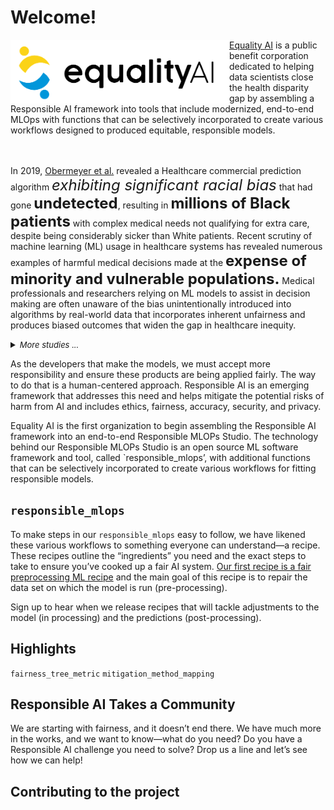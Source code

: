 # Welcome!
<img src="https://github.com/EqualityAI/Checklist/blob/master/img/color logo with words.PNG" align="left" alt="" width="350" />

[Equality AI](https://equality-ai.com/) is a public benefit corporation dedicated to helping data scientists close the health disparity gap by assembling a Responsible AI framework into tools that include modernized, end-to-end MLOps with functions that can be selectively incorporated to create various workflows designed to produced equitable, responsible models.  
<br/>
<br/>


In 2019, [Obermeyer et al.]() revealed a Healthcare commercial prediction algorithm <font size="5"><i>exhibiting significant racial bias</i></font> that had gone <b><font size="5">undetected</font></b>, resulting in <b><font size="5">millions of Black patients</font></b> with complex medical needs not qualifying for extra care, despite being considerably sicker than White patients. Recent scrutiny of machine learning (ML) usage in healthcare systems has revealed numerous examples of harmful medical decisions made at the <b><font size="5">expense of minority and vulnerable populations.</font></b> Medical professionals and researchers relying on ML models to assist in decision making are often unaware of the bias unintentionally introduced into algorithms by real-world data that incorporates inherent unfairness and produces biased outcomes that widen the gap in healthcare inequity.   

<details>
  <summary><font size="2"><i>More studies ...</i></font></summary>
  <hr/>
  </details>

As the developers that make the models, we must accept more responsibility and ensure these products are being applied fairly.  The way to do that is a human-centered approach.  Responsible AI is an emerging framework that addresses this need and helps mitigate the potential risks of harm from AI and includes ethics, fairness, accuracy, security, and privacy.  

Equality AI is the first organization to begin assembling the Responsible AI framework into an end-to-end Responsible MLOPs Studio. The technology behind our Responsible MLOPs Studio is an open source ML software framework and tool, called `responsible_mlops’, with additional functions  that can be selectively incorporated to create various workflows for fitting responsible models.<br />

## `responsible_mlops` 
To make steps in our `responsible_mlops` easy to follow, we have likened these various workflows to something everyone can understand—a recipe. These recipes outline the “ingredients” you need and the exact steps to take to ensure you’ve cooked up a fair AI system. [Our first recipe is a fair preprocessing ML recipe]() and the main goal of this recipe is to repair the data set on which the model is run (pre-processing).<br />

Sign up to hear when we release recipes that will tackle adjustments to the model (in processing) and the predictions (post-processing).

## Highlights
`fairness_tree_metric` 
`mitigation_method_mapping`

## Responsible AI Takes a Community
We are starting with fairness, and it doesn’t end there. We have much more in the works,  and we want to know—what do you need? Do you have a Responsible AI challenge you need to solve? Drop us a line and let’s see how we can help!

## Contributing to the project

